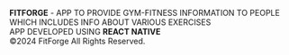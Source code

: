 **FITFORGE** - APP TO PROVIDE GYM-FITNESS INFORMATION TO PEOPLE WHICH INCLUDES INFO ABOUT VARIOUS EXERCISES
<br>
APP DEVELOPED USING **REACT NATIVE**
<br>
©2024 FitForge All Rights Reserved.
